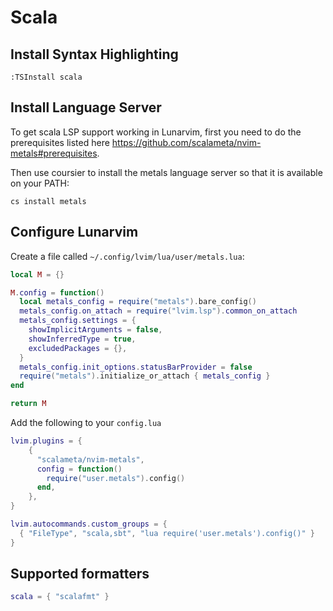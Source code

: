 # Scala

## Install Syntax Highlighting

```vim
:TSInstall scala
```

## Install Language Server

To get scala LSP support working in Lunarvim, first you need to do the prerequisites listed here https://github.com/scalameta/nvim-metals#prerequisites.

Then use coursier to install the metals language server so that it is available on your PATH:

`cs install metals`

## Configure Lunarvim

Create a file called `~/.config/lvim/lua/user/metals.lua`:

```lua
local M = {}

M.config = function()
  local metals_config = require("metals").bare_config()
  metals_config.on_attach = require("lvim.lsp").common_on_attach
  metals_config.settings = {
    showImplicitArguments = false,
    showInferredType = true,
    excludedPackages = {},
  }
  metals_config.init_options.statusBarProvider = false
  require("metals").initialize_or_attach { metals_config }
end

return M
```

Add the following to your `config.lua`

```lua
lvim.plugins = {
    {
      "scalameta/nvim-metals",
      config = function()
        require("user.metals").config()
      end,
    },
}

lvim.autocommands.custom_groups = {
  { "FileType", "scala,sbt", "lua require('user.metals').config()" }
}
```

## Supported formatters

```lua
scala = { "scalafmt" }
```

